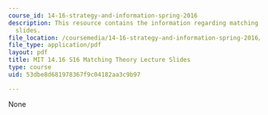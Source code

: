 ```yaml
---
course_id: 14-16-strategy-and-information-spring-2016
description: This resource contains the information regarding matching theory lecture
  slides.
file_location: /coursemedia/14-16-strategy-and-information-spring-2016/53dbe8d681978367f9c04182aa3c9b97_MIT14_16S16_Matching.pdf
file_type: application/pdf
layout: pdf
title: MIT 14.16 S16 Matching Theory Lecture Slides
type: course
uid: 53dbe8d681978367f9c04182aa3c9b97

---
```

None